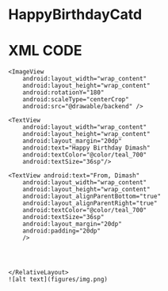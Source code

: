# HappyBirthdayCatd
# XML CODE
<?xml version="1.0" encoding="utf-8"?>

 <RelativeLayout xmlns:android="http://schemas.android.com/apk/res/android"
        xmlns:tools="http://schemas.android.com/tools" android:layout_width="match_parent"
        android:layout_height="match_parent"
        tools:context=".MainActivity">

    <ImageView
        android:layout_width="wrap_content"
        android:layout_height="wrap_content"
        android:rotationY="180"
        android:scaleType="centerCrop"
        android:src="@drawable/backend" />

    <TextView
        android:layout_width="wrap_content"
        android:layout_height="wrap_content"
        android:layout_margin="20dp"
        android:text="Happy Birthday Dimash"
        android:textColor="@color/teal_700"
        android:textSize="36sp"/>

    <TextView android:text="From, Dimash"
        android:layout_width="wrap_content"
        android:layout_height="wrap_content"
        android:layout_alignParentBottom="true"
        android:layout_alignParentRight="true"
        android:textColor="@color/teal_700"
        android:textSize="36sp"
        android:layout_margin="20dp"
        android:padding="20dp"
        />
  
  


    </RelativeLayout>
    ![alt text](figures/img.png)
